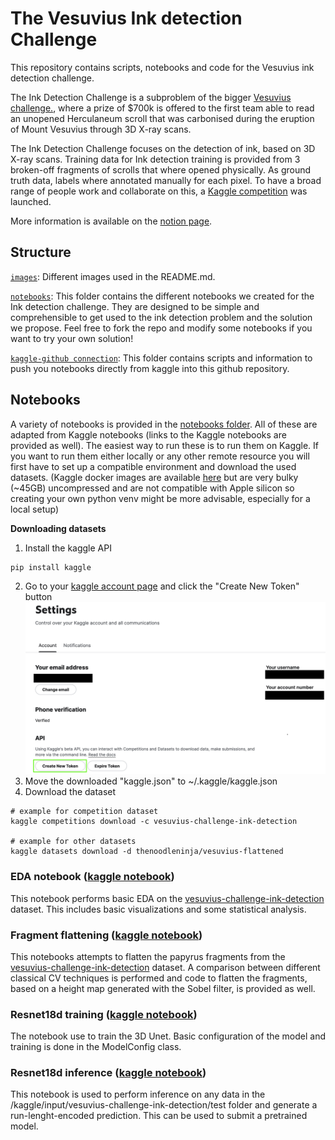 # The Vesuvius Ink detection Challenge 


This repository contains scripts, notebooks and code for the Vesuvius ink detection challenge.

The Ink Detection Challenge is a subproblem of the bigger [Vesuvius challenge.](https://scrollprize.org/), where a prize of $700k is offered to the first team able to read an unopened Herculaneum scroll that was carbonised during the eruption of Mount Vesuvius through 3D X-ray scans. 

The Ink Detection Challenge focuses on the detection of ink, based on 3D X-ray scans. Training data for Ink detection training is provided from 3 broken-off fragments of scrolls that where opened physically. As ground truth data, labels where annotated manually for each pixel. To have a broad range of people work and collaborate on this, a [Kaggle competition](https://www.kaggle.com/competitions/vesuvius-challenge-ink-detection/overview) was launched.

More information is available on the [notion page](https://www.notion.so/dataroots/Ink-detection-Challenge-1c3a4b5030244ef99c52dd68a25b43b2).



## Structure <div id="structure"/>

[`images`](https://github.com/datarootsio/vesuvius-ink-detection/tree/main/images): Different images used in the README.md.

[`notebooks`](https://github.com/datarootsio/vesuvius-ink-detection/tree/main/notebooks): This folder contains the different notebooks we created for the Ink detection challenge. They are designed to be simple and comprehensible to get used to the ink detection problem and the solution we propose. Feel free to fork the repo and modify some notebooks if you want to try your own solution!

[`kaggle-github connection`](https://github.com/datarootsio/vesuvius-ink-detection/tree/main/kaggle-github%20connection): This folder contains scripts and information to push you notebooks directly from kaggle into this github repository.

## Notebooks

A variety of notebooks is provided in the [notebooks folder](notebooks). All of these are adapted from Kaggle notebooks (links to the Kaggle notebooks are provided as well). The easiest way to run these is to run them on Kaggle. If you want to run them either locally or any other remote resource you will first have to set up a compatible environment and download the used datasets.
(Kaggle docker images are available [here](https://github.com/Kaggle/docker-python) but are very bulky (~45GB) uncompressed and are not compatible with Apple silicon so creating your own python venv might be more advisable, especially for a local setup)

**Downloading datasets**
1. Install the kaggle API
```
pip install kaggle
```
2. Go to your [kaggle account page](https://www.kaggle.com/settings/account) and click the "Create New Token" button  
![account](images/account.png)
3. Move the downloaded "kaggle.json" to ~/.kaggle/kaggle.json
4. Download the dataset
```
# example for competition dataset
kaggle competitions download -c vesuvius-challenge-ink-detection

# example for other datasets
kaggle datasets download -d thenoodleninja/vesuvius-flattened
```

### EDA notebook ([kaggle notebook](https://www.kaggle.com/code/thenoodleninja/exploratory-data-analysis))

This notebook performs basic EDA on the [vesuvius-challenge-ink-detection](https://www.kaggle.com/competitions/vesuvius-challenge-ink-detection) dataset. This includes basic visualizations and some statistical analysis.

### Fragment flattening ([kaggle notebook](https://www.kaggle.com/code/thenoodleninja/fragment-flattening))

This notebooks attempts to flatten the papyrus fragments from the [vesuvius-challenge-ink-detection](https://www.kaggle.com/competitions/vesuvius-challenge-ink-detection) dataset. A comparison between different classical CV techniques is performed and code to flatten the fragments, based on a height map generated with the Sobel filter, is provided as well.

### Resnet18d training ([kaggle notebook](https://www.kaggle.com/code/thenoodleninja/resnet18d-training))

The notebook use to train the 3D Unet. Basic configuration of the model and training is done in the ModelConfig class.

### Resnet18d inference ([kaggle notebook](https://www.kaggle.com/code/adriendebray/resnet18d-inference))

This notebook is used to perform inference on any data in the /kaggle/input/vesuvius-challenge-ink-detection/test folder and generate a run-lenght-encoded prediction. This can be used to submit a pretrained model.